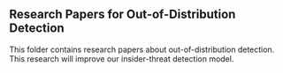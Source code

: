 Research Papers for Out-of-Distribution Detection
---

This folder contains research papers about out-of-distribution detection. This research will improve our insider-threat detection model.
